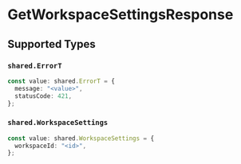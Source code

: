 # GetWorkspaceSettingsResponse


## Supported Types

### `shared.ErrorT`

```typescript
const value: shared.ErrorT = {
  message: "<value>",
  statusCode: 421,
};
```

### `shared.WorkspaceSettings`

```typescript
const value: shared.WorkspaceSettings = {
  workspaceId: "<id>",
};
```

